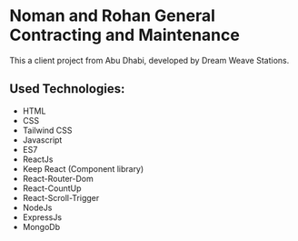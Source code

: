 # Noman and Rohan General Contracting and Maintenance

This a client project from Abu Dhabi, developed by Dream Weave Stations.

## Used Technologies:
* HTML
* CSS
* Tailwind CSS
* Javascript
* ES7
* ReactJs
* Keep React (Component library)
* React-Router-Dom 
* React-CountUp
* React-Scroll-Trigger
* NodeJs
* ExpressJs
* MongoDb

  
